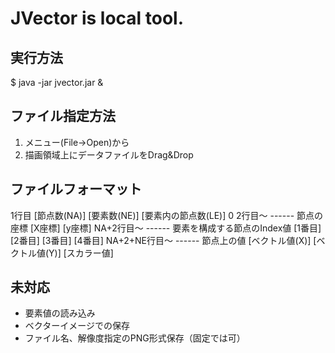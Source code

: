 JVector is local tool.
======================

実行方法
-------

 $ java -jar jvector.jar &

ファイル指定方法
---------------

1. メニュー(File->Open)から
2. 描画領域上にデータファイルをDrag&Drop

ファイルフォーマット
------------------

 1行目
   [節点数(NA)] [要素数(NE)] [要素内の節点数(LE)] 0
 2行目〜          ------ 節点の座標
   [X座標] [y座標]
 NA+2行目〜       ------ 要素を構成する節点のIndex値
   [1番目] [2番目] [3番目] [4番目]
 NA+2+NE行目〜    ------ 節点上の値
   [ベクトル値(X)] [ベクトル値(Y)] [スカラー値]

未対応
------

* 要素値の読み込み
* ベクターイメージでの保存
* ファイル名、解像度指定のPNG形式保存（固定では可）
